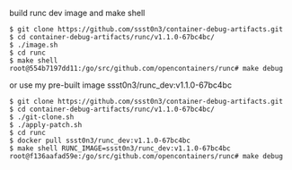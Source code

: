 build runc dev image and make shell

```
$ git clone https://github.com/ssst0n3/container-debug-artifacts.git
$ cd container-debug-artifacts/runc/v1.1.0-67bc4bc/
$ ./image.sh
$ cd runc
$ make shell
root@554b7197dd11:/go/src/github.com/opencontainers/runc# make debug
```

or use my pre-built image ssst0n3/runc_dev:v1.1.0-67bc4bc

```
$ git clone https://github.com/ssst0n3/container-debug-artifacts.git
$ cd container-debug-artifacts/runc/v1.1.0-67bc4bc/
$ ./git-clone.sh
$ ./apply-patch.sh
$ cd runc
$ docker pull ssst0n3/runc_dev:v1.1.0-67bc4bc
$ make shell RUNC_IMAGE=ssst0n3/runc_dev:v1.1.0-67bc4bc
root@f136aafad59e:/go/src/github.com/opencontainers/runc# make debug
```
